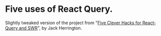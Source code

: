 # Five uses of React Query.

Slightly tweaked version of the project from "[Five Clever Hacks for React-Query and SWR](https://www.youtube.com/watch?v=JaM2rExmmqs)", by Jack Herrington.

